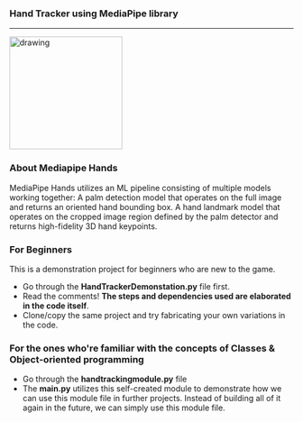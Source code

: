 ### Hand Tracker using MediaPipe library
<hr /> 
<img src="Extras/demo.gif" alt="drawing" width="200"/>

### About Mediapipe Hands

MediaPipe Hands utilizes an ML pipeline consisting of multiple models working together: A palm detection model that operates on the full image and returns an oriented hand bounding box. A hand landmark model that operates on the cropped image region defined by the palm detector and returns high-fidelity 3D hand keypoints.



### For Beginners

This is a demonstration project for beginners who are new to the game.

- Go through the **HandTrackerDemonstation.py** file first.
- Read the comments! **The steps and dependencies used are elaborated in the code itself**.
- Clone/copy the same project and try fabricating your own variations in the code.

### For the ones who're familiar with the concepts of Classes & Object-oriented programming

- Go through the **handtrackingmodule.py** file
- The **main.py** utilizes this self-created module to demonstrate how we can use this module file in further projects. Instead of building all of it again in the future, we can simply use this module file.

